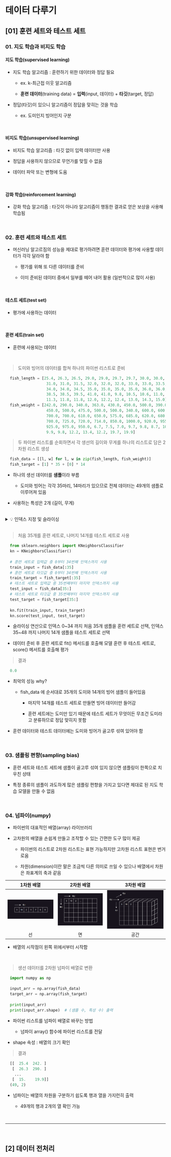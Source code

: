 # 데이터 다루기
[01] 훈련 세트와 테스트 세트
---
### 01. 지도 학습과 비지도 학습
#### 지도 학습(supervised learning)
- 지도 학습 알고리즘 : 훈련하기 위한 데이터와 정답 필요

  - ex. k-최근접 이웃 알고리즘

  - **훈련 데이터**(training data) = **입력**(input, 데이터) + **타깃**(target, 정답)
 
- 정답(타깃)이 있으니 알고리즘이 정답을 맞히는 것을 학습

  - ex. 도미인지 빙어인지 구분

<br>

#### 비지도 학습(unsupervised learning)
- 비지도 학습 알고리즘 : 타깃 없이 입력 데이터만 사용

- 정답을 사용하지 않으므로 무언가를 맞힐 수 없음

- 데이터 파악 또는 변형에 도움

<br>

#### 강화 학습(reinforcement learning)
- 강화 학습 알고리즘 : 타깃이 아니라 알고리즘이 행동한 결과로 얻은 보상을 사용해 학습됨

<br>

### 02. 훈련 세트와 테스트 세트
- 머신러닝 알고르짐의 성능을 제대로 평가하려면 훈련 데이터와 평가에 사용할 데이터가 각각 달라야 함

  - 평가를 위해 또 다른 데이터를 준비
 
  - 이미 준비된 데이터 중에서 일부를 떼어 내어 활용 (일반적으로 많이 사용)
 
<BR>

#### 테스트 세트(test set)
- 평가에 사용하는 데이터

<br>

#### 훈련 세트(train set)
- 훈련에 사용되는 데이터

<br>

> 도미와 빙어의 데이터를 합쳐 하나의 파이썬 리스트로 준비
```python
  fish_length = [25.4, 26.3, 26.5, 29.0, 29.0, 29.7, 29.7, 30.0, 30.0, 30.7, 
                  31.0, 31.0, 31.5, 32.0, 32.0, 32.0, 33.0, 33.0, 33.5, 33.5,
                  34.0, 34.0, 34.5, 35.0, 35.0, 35.0, 35.0, 36.0, 36.0, 37.0,
                  38.5, 38.5, 39.5, 41.0, 41.0, 9.8, 10.5, 10.6, 11.0, 11.2, 
                  11.3, 11.8, 11.8, 12.0, 12.2, 12.4, 13.0, 14.3, 15.0]
  fish_weight = [242.0, 290.0, 340.0, 363.0, 430.0, 450.0, 500.0, 390.0,
                  450.0, 500.0, 475.0, 500.0, 500.0, 340.0, 600.0, 600.0,
                  700.0, 700.0, 610.0, 650.0, 575.0, 685.0, 620.0, 680.0,
                  700.0, 725.0, 720.0, 714.0, 850.0, 1000.0, 920.0, 955.0,
                  925.0, 975.0, 950.0, 6.7, 7.5, 7.0, 9.7, 9.8, 8.7, 10.0, 
                  9.9, 9.8, 12.2, 13.4, 12.2, 19.7, 19.9]
```

> 두 파이썬 리스트를 순회하면서 각 생선의 길이와 무게를 하나의 리스트로 담은 2차원 리스트 생성
```python
  fish_data = [[l, w] for l, w in zip(fish_length, fish_weight)]
  fish_target = [1] * 35 + [0] * 14
```
- 하나의 생선 데이터를 **샘플**이라 부름

  - 도미와 빙어는 각각 35마리, 14마리가 있으므로 전체 데이터는 49개의 샘플로 이루어져 있음
 
- 사용하는 특성은 2개 (길이, 무게)

<br>

<details>
  <summary>💡 인덱스 지정 및 슬라이싱</summary>

<br>

> 코드
```python
  # 인덱스 지정
  print(fish_data[4], '\n')
  
  # 슬라이싱
  print(fish_data[0:5])
  print(fish_data[:5])
  print(fish_data[44:49])
  print(fish_data[44:])
```
- 리스트처럼 배열의 요소를 선택할 때는 배열의 위치(**인덱스**, index) 지정

  - 배열의 인덱스는 0부터 시작 → 다섯 번째 샘플의 인덱스 = 4
 
- **슬라이싱**(slicing) : 콜론(:)을 가운데 두고 인덱스의 범위를 지정하여 여러 개의 원소 선택 가능

  - **마지막 인덱스의 원소는 포함되지 않는다**는 점 주의
 
    - ex. '0:5' ⇒ 0~4 까지의 5개 원소만 선택되고 인덱스 5인 여섯 번째 원소는 선택 X
   
      - 처음부터 시작되는 슬라이싱의 경우 0 생략 가능
     
    - ex. '44:49' ⇒ '44:' 로 사용 가능
     
      - 마지막 원소까지 포함할 경우 두 번재 인덱스 생략 가능

<br>

> 결과
```python
  [29.0, 430.0] 
  
  [[25.4, 242.0], [26.3, 290.0], [26.5, 340.0], [29.0, 363.0], [29.0, 430.0]]
  [[25.4, 242.0], [26.3, 290.0], [26.5, 340.0], [29.0, 363.0], [29.0, 430.0]]
  [[12.2, 12.2], [12.4, 13.4], [13.0, 12.2], [14.3, 19.7], [15.0, 19.9]]
  [[12.2, 12.2], [12.4, 13.4], [13.0, 12.2], [14.3, 19.7], [15.0, 19.9]]
```

</details>

<br>

> 처음 35개를 훈련 세트로, 나머지 14개를 테스트 세트로 사용
```python
  from sklearn.neighbors import KNeighborsClassifier
  kn = KNeighborsClassifier()
  
  # 훈련 세트로 입력값 중 0부터 34번째 인덱스까지 사용
  train_input = fish_data[:35]
  # 훈련 세트로 타깃값 중 0부터 34번째 인덱스까지 사용
  train_target = fish_target[:35]
  # 테스트 세트로 입력값 중 35번째부터 마지막 인덱스까지 사용
  test_input = fish_data[35:]
  # 테스트 세트로 타깃값 중 35번째부터 마지막 인덱스까지 사용
  test_target = fish_target[35:]
  
  kn.fit(train_input, train_target)
  kn.score(test_input, test_target)
```
-  슬라이싱 연산으로 인덱스 0~34 까지 처음 35개 샘플을 훈련 세트로 선택, 인덱스 35~48 까지 나머지 14개 샘플을 테스트 세트로 선택

-  데이터 준비 후 훈련 세트로 fit() 메서드를 호출해 모델 훈련 후 테스트 세트로, score() 메서트를 호출해 평가

> 결과
```python
  0.0
```
- 최악의 성능 why?

  - fish_data 에 순서대로 35개의 도미와 14개의 빙어 샘플이 들어있음
 
    - 마지막 14개를 테스트 세트로 만들면 빙어 데이터만 들어감
   
    - 훈련 세트에는 도미만 있기 때문에 테스트 세트가 무엇이든 무조건 도미라고 분류하므로 정답 맞히지 못함
   
- 훈련 데이터와 테스트 데이터에는 도미와 빙어가 골고루 섞여 있어야 함

<br>

### 03. 샘플링 편향(sampling bias)
- 훈련 세트와 테스트 세트에 샘플이 골고루 섞여 있지 않으면 샘플링이 한쪽으로 치우친 상태

- 특정 종류의 샘플이 과도하게 많은 샘플링 편향을 가지고 있다면 제대로 된 지도 학습 모델을 만들 수 없음

<br>

### 04. 넘파이(numpy)
- 파이썬의 대표적인 배열(array) 라이브러리

- 고차원의 배열을 손쉽게 만들고 조작할 수 있는 간편한 도구 많이 제공

  - 파이썬의 리스트로 2차원 리스트는 표현 가능하지만 고차원 리스트 표현은 번거로움

  - 차원(dimension)이란 말은 조금씩 다른 의미로 쓰일 수 있으나 배열에서 차원은 좌표계의 축과 같음

|1차원 배열|2차원 배열|3차원 배열|
|:-:|:-:|:-:|
|![이미지](./img/01.png)|![이미지](./img/02.png)|![이미지](./img/03.png)|
|선|면|공간|

- 배열의 시작점이 왼쪽 위에서부터 시작함

<br>

> 생선 데이터를 2차원 넘파이 배열로 변환
```python
  import numpy as np
  
  input_arr = np.array(fish_data)
  target_arr = np.array(fish_target)
  
  print(input_arr)
  print(input_arr.shape)  # (샘플 수, 특성 수) 출력
```
- 파이썬 리스트를 넘파이 배열로 바꾸는 방법

  - 넘파이 array() 함수에 파이썬 리스트를 전달
 
- shape 속성 : 배열의 크기 확인

> 결과
```python
  [[  25.4  242. ]
   [  26.3  290. ]
    ...
   [  15.    19.9]]
  (49, 2)
```
- 넘파이는 배열의 차원을 구분하기 쉽도록 행과 열을 가지런히 출력

  - 49개의 행과 2개의 열 확인 가능
 
<br>

---

<br>

[2] 데이터 전처리
---

<br>
